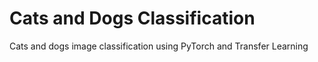 # Cats and Dogs Classification
Cats and dogs image classification using PyTorch and Transfer Learning
